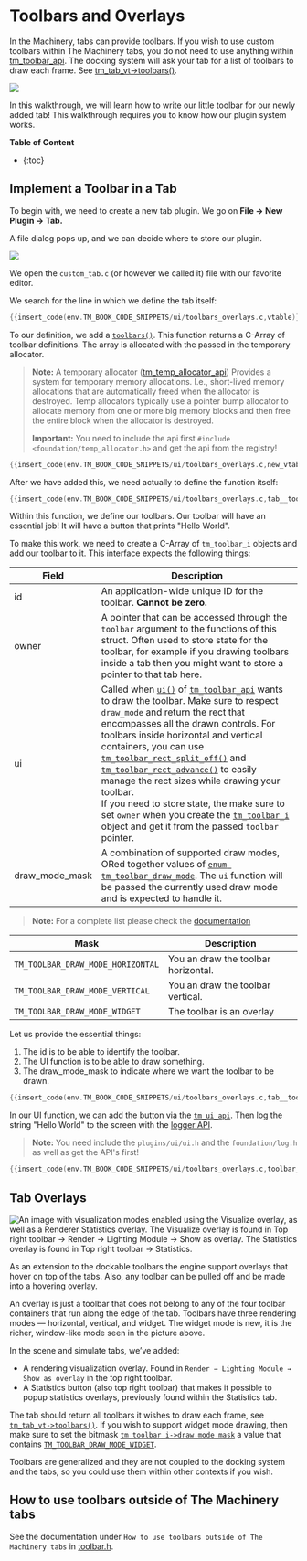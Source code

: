 # Toolbars and Overlays

In the Machinery, tabs can provide toolbars. If you wish to use custom toolbars within The Machinery tabs, you do not need to use anything within [tm_toolbar_api]({{docs}}plugins/ui/toolbar.h.html#structtm_toolbar_api). The docking system will ask your tab for a list of toolbars to draw each frame. See [tm_tab_vt->toolbars()]({{docs}}plugins/ui/docking.h.html#structtm_tab_vt.toolbars()).

![](https://paper-attachments.dropbox.com/s_688CFE67758A45D845E788E6DA05448A2BCF730C2B07FEF2D06AB18D2C46F736_1625428649231_new_order_toolbars.gif)

In this walkthrough, we will learn how to write our little toolbar for our newly added tab! This walkthrough requires you to know how our plugin system works.

**Table of Content**

* {:toc}
## Implement a Toolbar in a Tab

To begin with, we need to create a new tab plugin. We go on **File -> New Plugin -> Tab.** 

A file dialog pops up, and we can decide where to store our plugin.

![](https://www.dropbox.com/s/jhrqv8t8bbhr20u/tm_tut_new_tab.png?dl=1)

We open the `custom_tab.c` (or however we called it) file with our favorite editor.



We search for the line in which we define the tab itself:

```c
{{insert_code(env.TM_BOOK_CODE_SNIPPETS/ui/toolbars_overlays.c,vtable)}}
```





To our definition, we add a [`toolbars()`]({{docs}}plugins/ui/docking.h.html#structtm_tab_vt.toolbars()). This function returns a C-Array of toolbar definitions.  The array is allocated with the passed in the temporary allocator.



> **Note:** A temporary allocator ([tm_temp_allocator_api]({{docs}}foundation/temp_allocator.h.html)) Provides a system for temporary memory allocations. I.e., short-lived memory allocations that are automatically freed when the allocator is destroyed. Temp allocators typically use a pointer bump allocator to allocate memory from one or more big memory blocks and then free the entire block when the allocator is destroyed.
>
> **Important:** You need to include  the api first `#include <foundation/temp_allocator.h>` and get the api from the registry!

```c
{{insert_code(env.TM_BOOK_CODE_SNIPPETS/ui/toolbars_overlays.c,new_vtable)}}
```

After we have added this, we need actually to define the function itself:

```c
{{insert_code(env.TM_BOOK_CODE_SNIPPETS/ui/toolbars_overlays.c,tab__toolbars)}}
```



Within this function, we define our toolbars. Our toolbar will have an essential job! It will have a button that prints "Hello World".

To make this work, we need to create a C-Array of `tm_toolbar_i` objects and add our toolbar to it. This interface expects the following things:

| Field          | Description                                                  |
| -------------- | ------------------------------------------------------------ |
| id             | An application-wide unique ID for the toolbar. **Cannot be zero.** |
| owner          | A pointer that can be accessed through the `toolbar` argument to the functions of this struct. Often used to store state for the toolbar, for example if you drawing toolbars inside a tab then you might want to store a pointer to that tab here. |
| ui             | Called when [`ui()`]({{docs}}plugins/ui/toolbar.h.html#structtm_toolbar_api.ui()) of [`tm_toolbar_api`]({{docs}}plugins/ui/toolbar.h.html#structtm_toolbar_api) wants to draw the toolbar. Make sure to respect `draw_mode` and return the rect that encompasses all the drawn controls. For toolbars inside horizontal and vertical containers, you can use [`tm_toolbar_rect_split_off()`]({{docs}}plugins/ui/toolbar.h.html#tm_toolbar_rect_split_off()) and [`tm_toolbar_rect_advance()`]({{docs}}plugins/ui/toolbar.h.html#tm_toolbar_rect_advance()) to easily manage the rect sizes while drawing your toolbar.</br>If you need to store state, the make sure to set `owner` when you create the [`tm_toolbar_i`]({{docs}}plugins/ui/toolbar.h.html#structtm_toolbar_i) object and get it from the passed `toolbar` pointer. |
| draw_mode_mask | A combination of supported draw modes, ORed together values of [`enum tm_toolbar_draw_mode`]({{docs}}plugins/ui/toolbar.h.html#enumtm_toolbar_draw_mode). The `ui` function will be passed the currently used draw mode and is expected to handle it. |

> **Note:** For a complete list please check the [documentation]({{docs}}plugins/ui/toolbar.h.html#structtm_toolbar_i)

| Mask                              | Description                         |
| --------------------------------- | ----------------------------------- |
| `TM_TOOLBAR_DRAW_MODE_HORIZONTAL` | You an draw the toolbar horizontal. |
| `TM_TOOLBAR_DRAW_MODE_VERTICAL`   | You an draw the toolbar vertical.   |
| `TM_TOOLBAR_DRAW_MODE_WIDGET`     | The toolbar is an overlay           |

Let us provide the essential things:

1. The id is to be able to identify the toolbar.
2. The UI function is to be able to draw something.
3. The draw_mode_mask to indicate where we want the toolbar to be drawn.

```c
{{insert_code(env.TM_BOOK_CODE_SNIPPETS/ui/toolbars_overlays.c,tab__toolbars,off)}}
```



In our UI function, we can add the button via the [`tm_ui_api`]({{docs}}plugins/ui/ui.h.html#structtm_ui_api). Then log the string "Hello World" to the screen with the [logger API]({{docs}}foundation/log.h.html#log.h).

> **Note:** You need include the `plugins/ui/ui.h` and the `foundation/log.h` as well as get the API's first!

```c
{{insert_code(env.TM_BOOK_CODE_SNIPPETS/ui/toolbars_overlays.c,toolbar__ui)}}
```



## Tab Overlays

![An image with visualization modes enabled using the Visualize overlay, as well as a Renderer Statistics overlay. The Visualize overlay is found in Top right toolbar → Render → Lighting Module → Show as overlay. The Statistics overlay is found in Top right toolbar → Statistics.](https://paper-attachments.dropbox.com/s_538DCFE5C2E14B8A7C343B96D5CD2C3E2C191E06DD3EF47F66924FDF7AE2C192_1617105468374_image.png)


As an extension to the dockable toolbars the engine support overlays that hover on top of the tabs. Also, any toolbar can be pulled off and be made into a hovering overlay.

An overlay is just a toolbar that does not belong to any of the four toolbar containers that run along the edge of the tab. Toolbars have three rendering modes — horizontal, vertical, and widget. The widget mode is new, it is the richer, window-like mode seen in the picture above. 

In the scene and simulate tabs, we’ve added:

- A rendering visualization overlay. Found in `Render → Lighting Module → Show as overlay` in the top right toolbar.
- A Statistics button (also top right toolbar) that makes it possible to popup statistics overlays, previously found within the Statistics tab.

The tab should return all toolbars it wishes to draw each frame, see [`tm_tab_vt->toolbars()`]({{docs}}plugins/ui/docking.h.html#structtm_tab_vt.toolbars()). If you wish to support widget mode drawing, then make sure to set the bitmask [`tm_toolbar_i->draw_mode_mask`]({{docs}}plugins/ui/toolbar.h.html#structtm_tab_toolbar_i.draw_mode_mask) a value that contains [`TM_TOOLBAR_DRAW_MODE_WIDGET`]({{docs}}plugins/ui/toolbar.h.html#enumtm_toolbar_draw_mode).

Toolbars are generalized and they are not coupled to the docking system and the tabs, so you could use them within other contexts if you wish. 

## How to use toolbars outside of The Machinery tabs

See the documentation under `How to use toolbars outside of The Machinery tabs` in [toolbar.h]({{docs}}plugins/ui/toolbar.h.html).